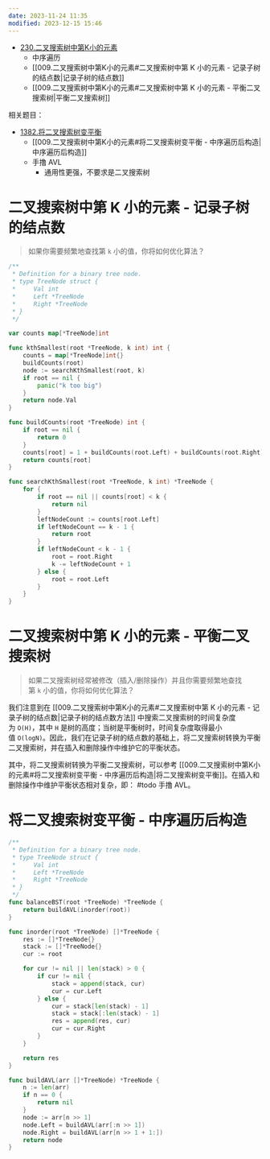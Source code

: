 ```yaml
---
date: 2023-11-24 11:35
modified: 2023-12-15 15:46
---
```

- [230.二叉搜索树中第K小的元素](https://leetcode.cn/problems/kth-smallest-element-in-a-bst/)
	- 中序遍历
	- [[009.二叉搜索树中第K小的元素#二叉搜索树中第 K 小的元素 - 记录子树的结点数|记录子树的结点数]]
	- [[009.二叉搜索树中第K小的元素#二叉搜索树中第 K 小的元素 - 平衡二叉搜索树|平衡二叉搜索树]]

相关题目：

- [1382.将二叉搜索树变平衡](https://leetcode.cn/problems/balance-a-binary-search-tree/)
	- [[009.二叉搜索树中第K小的元素#将二叉搜索树变平衡 - 中序遍历后构造|中序遍历后构造]]
	- 手撸 AVL
		- 通用性更强，不要求是二叉搜索树

# 二叉搜索树中第 K 小的元素 - 记录子树的结点数

>如果你需要频繁地查找第 `k` 小的值，你将如何优化算法？

```go
/**
 * Definition for a binary tree node.
 * type TreeNode struct {
 *     Val int
 *     Left *TreeNode
 *     Right *TreeNode
 * }
 */

var counts map[*TreeNode]int

func kthSmallest(root *TreeNode, k int) int {
	counts = map[*TreeNode]int{}
	buildCounts(root)
	node := searchKthSmallest(root, k)
	if root == nil {
		panic("k too big")
	}
	return node.Val
}

func buildCounts(root *TreeNode) int {
	if root == nil {
		return 0
	}
	counts[root] = 1 + buildCounts(root.Left) + buildCounts(root.Right)
	return counts[root]
}

func searchKthSmallest(root *TreeNode, k int) *TreeNode {
	for {
		if root == nil || counts[root] < k {
			return nil
		}
		leftNodeCount := counts[root.Left]
		if leftNodeCount == k - 1 {
			return root
		}
		if leftNodeCount < k - 1 {
			root = root.Right
			k -= leftNodeCount + 1
		} else {
			root = root.Left
		}
	}
}
```

# 二叉搜索树中第 K 小的元素 - 平衡二叉搜索树

>如果二叉搜索树经常被修改（插入/删除操作）并且你需要频繁地查找第 `k` 小的值，你将如何优化算法？

我们注意到在 [[009.二叉搜索树中第K小的元素#二叉搜索树中第 K 小的元素 - 记录子树的结点数|记录子树的结点数方法]] 中搜索二叉搜索树的时间复杂度为 `O(H)`，其中 `H` 是树的高度；当树是平衡树时，时间复杂度取得最小值 `O(log⁡N)`。因此，我们在记录子树的结点数的基础上，将二叉搜索树转换为平衡二叉搜索树，并在插入和删除操作中维护它的平衡状态。 

其中，将二叉搜索树转换为平衡二叉搜索树，可以参考 [[009.二叉搜索树中第K小的元素#将二叉搜索树变平衡 - 中序遍历后构造|将二叉搜索树变平衡]]。在插入和删除操作中维护平衡状态相对复杂，即： #todo 手撸 AVL。

# 将二叉搜索树变平衡 - 中序遍历后构造
```go
/**
 * Definition for a binary tree node.
 * type TreeNode struct {
 *     Val int
 *     Left *TreeNode
 *     Right *TreeNode
 * }
 */
func balanceBST(root *TreeNode) *TreeNode {
	return buildAVL(inorder(root))
}

func inorder(root *TreeNode) []*TreeNode {
	res := []*TreeNode{}
	stack := []*TreeNode{}
	cur := root

	for cur != nil || len(stack) > 0 {
		if cur != nil {
			stack = append(stack, cur)
			cur = cur.Left
		} else {
			cur = stack[len(stack) - 1]
			stack = stack[:len(stack) - 1]
			res = append(res, cur)
			cur = cur.Right
		}
	}

	return res
}

func buildAVL(arr []*TreeNode) *TreeNode {
	n := len(arr)
	if n == 0 {
		return nil
	}
	node := arr[n >> 1]
	node.Left = buildAVL(arr[:n >> 1])
	node.Right = buildAVL(arr[n >> 1 + 1:])
	return node
}
```
